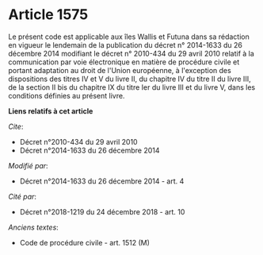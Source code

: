 # Article 1575

Le présent code est applicable aux îles Wallis et Futuna dans sa rédaction en vigueur le lendemain de la publication
du décret n° 2014-1633 du 26 décembre 2014 modifiant le décret n° 2010-434 du 29 avril 2010 relatif à la communication par
voie électronique en matière de procédure civile et portant adaptation au droit de l'Union européenne, à l'exception des
dispositions des titres IV et V du livre II, du chapitre IV du titre II du livre III, de la section II bis du chapitre IX du
titre Ier du livre III et du livre V, dans les conditions définies au présent livre.

**Liens relatifs à cet article**

_Cite_:

  - Décret n°2010-434 du 29 avril 2010
  - Décret n°2014-1633 du 26 décembre 2014

_Modifié par_:

  - Décret n°2014-1633 du 26 décembre 2014 - art. 4

_Cité par_:

  - Décret n°2018-1219 du 24 décembre 2018 - art. 10

_Anciens textes_:

  - Code de procédure civile - art. 1512 (M)
